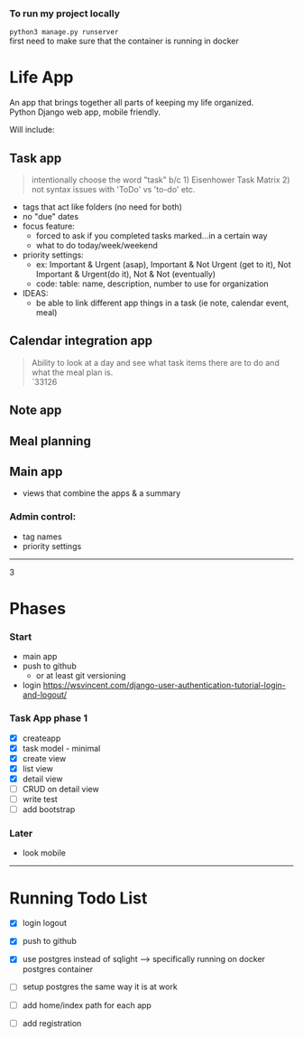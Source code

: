 ### To run my project locally
`python3 manage.py runserver`   
first need to make sure that the container is running in docker

# Life App
An app that brings together all parts of keeping my life organized.  
Python Django web app, mobile friendly.  

Will include:  
## Task app 
> intentionally choose the word "task" b/c 1) Eisenhower Task Matrix 2) not syntax issues with 'ToDo' vs 'to-do' etc.
  - tags that act like folders (no need for both)
  - no "due" dates
  - focus feature:
    - forced to ask if you completed tasks marked...in a certain way
    - what to do today/week/weekend
  - priority settings:
    - ex: Important & Urgent (asap), Important & Not Urgent (get to it), Not Important & Urgent(do it), Not & Not (eventually)
    - code: table: name, description, number to use for organization
  - IDEAS:
    -  be able to link different app things in a task (ie note, calendar event, meal)

  

## Calendar integration app
> Ability to look at a day and see what task items there are to do and what the meal plan is.  
  `33126
## Note app
## Meal planning
## Main app
  - views that combine the apps & a summary

### Admin control:
- tag names
- priority settings

---
3
# Phases

### Start
- main app
- push to github
  - or at least git versioning
- login
https://wsvincent.com/django-user-authentication-tutorial-login-and-logout/  

### Task App phase 1
- [X] createapp
- [X] task model - minimal
- [X] create view
- [X] list view
- [X] detail view
- [ ] CRUD on detail view
- [ ] write test
- [ ] add bootstrap

### Later
- look mobile

---
# Running Todo List
- [X] login logout
- [X] push to github  

- [X] use postgres instead of sqlight --> specifically running on docker postgres container
- [ ] setup postgres the same way it is at work

- [ ] add home/index path for each app
- [ ] add registration

